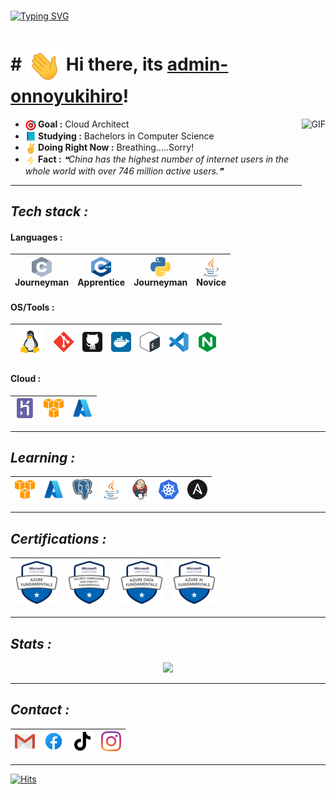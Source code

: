 ###
[![Typing SVG](https://readme-typing-svg.herokuapp.com?color=16D400&size=25&width=770&lines=./onnoyukihiro)](https://git.io/typing-svg)
###
# # <img src="https://github.com/admin-onnoyukihiro/admin-onnoyukihiro/blob/main/assets/wave.gif" width=64 height=64 align=center>Hi there, its [admin-onnoyukihiro](https://github.com/admin-onnoyukihiro)!

<img align="right" alt="GIF" height="160px" src="https://i.imgur.com/uhZdH9C.gif" />

* <b><img src="https://github.com/admin-onnoyukihiro/admin-onnoyukihiro/raw/main/assets/darts.png" width=17 height=17 align=center>&nbsp;Goal :</b> Cloud Architect
* <b><img src="https://github.com/admin-onnoyukihiro/admin-onnoyukihiro/raw/main/assets/book.png" width=17 height=17 align=center>&nbsp;Studying :</b> Bachelors in Computer Science
* <b><img src="https://github.com/admin-onnoyukihiro/admin-onnoyukihiro/raw/main/assets/nows.png" width=17 height=17 align=center>&nbsp;Doing Right Now :</b> Breathing.....Sorry!
* <b><img src="https://github.com/admin-onnoyukihiro/admin-onnoyukihiro/raw/main/assets/facts.png" width=17 height=17 align=center>&nbsp;Fact :</b> <!--STARTS_HERE_QUOTE_README-->
<i>❝China has the highest number of internet users in the whole world with over 746 million active users.❞</i>
<!--ENDS_HERE_QUOTE_README-->

---

## ___Tech stack :___

#### **Languages :**
  | <a href="https://cprogramming.com"><img src="https://github.com/admin-onnoyukihiro/admin-onnoyukihiro/blob/main/assets/c.svg" width=32 height=32 align=center></a><br>Journeyman | <a href="https://cplusplusreference.com"><img src="https://github.com/admin-onnoyukihiro/admin-onnoyukihiro/blob/main/assets/cpp.svg" width=32 height=32 align=center></a><br>Apprentice | <a href="https://python.org"><img src="https://github.com/admin-onnoyukihiro/admin-onnoyukihiro/blob/main/assets/python.svg" width=32 height=32 align=center></a><br>Journeyman | <a href="https://java.com"><img src="https://github.com/admin-onnoyukihiro/admin-onnoyukihiro/blob/main/assets/java.svg" width=32 height=32 align=center></a><br>Novice |
  |:-:|:-:|:-:|:-:|
  
#### **OS/Tools :**
  | <a href="https://linux.org/"><img src="https://github.com/admin-onnoyukihiro/admin-onnoyukihiro/blob/main/assets/linux.svg" width=48 height=48></a> | <a href="https://git-scm.com"><img src="https://github.com/admin-onnoyukihiro/admin-onnoyukihiro/blob/main/assets/git.svg" width=32 height=32></a> | <a href="https://github.com"><img src="https://github.com/admin-onnoyukihiro/admin-onnoyukihiro/blob/main/assets/github.svg" width=32 height=32></a> | <a href="https://docker.com"><img src="https://github.com/admin-onnoyukihiro/admin-onnoyukihiro/blob/main/assets/docker.svg" width=32 height=32></a> | <a href="https://www.gnu.org/software/bash/"><img src="https://github.com/admin-onnoyukihiro/admin-onnoyukihiro/blob/main/assets/bash.svg" width=32 height=32></a> | <a href="https://code.visualstudio.com/"><img src="https://github.com/admin-onnoyukihiro/admin-onnoyukihiro/blob/main/assets/vscode.svg" width=32 height=32></a> | <a href="https://nginx.org/"><img src="https://github.com/admin-onnoyukihiro/admin-onnoyukihiro/blob/main/assets/nginx.svg" width=32 height=32></a> |
  |:-:|:-:|:-:|:-:|:-:|:-:|:-:|
  
#### **Cloud :**
  | <a href="https://heroku.com"><img src="https://github.com/admin-onnoyukihiro/admin-onnoyukihiro/blob/main/assets/heroku.svg" width=32 height=32></a> | <a href="https://aws.amazon.com"><img src="https://github.com/admin-onnoyukihiro/admin-onnoyukihiro/blob/main/assets/aws.svg" width=32 height=32></a> | <a href="https://azure.microsoft.com"><img src="https://github.com/admin-onnoyukihiro/admin-onnoyukihiro/blob/main/assets/azure.svg" width=32 height=32></a> |
  |:-:|:-:|:-:|
  
---
  
## ___Learning :___
  | <a href="https://aws.amazon.com/"><img src="https://github.com/admin-onnoyukihiro/admin-onnoyukihiro/blob/main/assets/aws.svg" width=32 height=32></a> | <a href="https://azure.microsoft.com"><img src="https://github.com/admin-onnoyukihiro/admin-onnoyukihiro/blob/main/assets/azure.svg" width=32 height=32></a> | <a href="https://www.postgresql.org/"><img src="https://github.com/admin-onnoyukihiro/admin-onnoyukihiro/blob/main/assets/postgresql.svg" width=32 height=32></a> | <a href="https://java.com"><img src="https://github.com/admin-onnoyukihiro/admin-onnoyukihiro/blob/main/assets/java.svg" width=32 height=32></a> | <a href="https://jenkins.io/"><img src="https://github.com/admin-onnoyukihiro/admin-onnoyukihiro/blob/main/assets/jenkins.svg" width=32 height=32></a> | <a href="https://kubernetes.io/"><img src="https://github.com/admin-onnoyukihiro/admin-onnoyukihiro/blob/main/assets/kubernetes.svg" width=32 height=32></a> | <a href="https://ansible.com/"><img src="https://github.com/admin-onnoyukihiro/admin-onnoyukihiro/blob/main/assets/ansible.svg" width=32 height=32></a> |
|:-:|:-:|:-:|:-:|:-:|:-:|:-:|

---
  
## ___Certifications :___
  | <a href="https://www.credly.com/badges/03cd4fc7-9492-4383-ba5b-bdd3c450ba6e/public_url"><img src="https://github.com/admin-onnoyukihiro/admin-onnoyukihiro/raw/main/assets/az900.png" width=70 height=70></a> | <a href="https://www.credly.com/badges/d96aa450-da23-42d3-8554-e78dc52d33f5/public_url"><img src="https://github.com/admin-onnoyukihiro/admin-onnoyukihiro/raw/main/assets/sc900.png" width=70 height=70></a> | <a href="https://www.credly.com/badges/f7505822-bf4c-4e68-9424-b74ebf50b3ec/public_url"><img src="https://github.com/admin-onnoyukihiro/admin-onnoyukihiro/raw/main/assets/dp900.png" width=70 height=70></a> | <a href="https://www.credly.com/badges/f2fa7c1e-ddcd-4ad1-ac26-defd4b33acba/public_url"><img src="https://github.com/admin-onnoyukihiro/admin-onnoyukihiro/raw/main/assets/ai900.png" width=70 height=70></a> |
|:-:|:-:|:-:|:-:|

---

## ___Stats :___

<p align="center">
<a href="https://github.com/admin-onnoyukihiro"><img src="https://github-readme-stats.vercel.app/api?username=admin-onnoyukihiro&count_private=true&theme=github_dark&icon_color=ec362f&show_icons=true"></a><br>

---
  
## ___Contact :___
| <a href="mailto:admin@onnoyukihiro.site"><img src="https://github.com/admin-onnoyukihiro/admin-onnoyukihiro/blob/main/assets/gmail.svg" width=32 height=32></a> | <a href="https://www.facebook.com/on.no.0"><img src="https://github.com/admin-onnoyukihiro/admin-onnoyukihiro/blob/main/assets/facebook.svg" width=32 height=32></a> | <a href="https://tiktok.com/@kulit_kuwaci"><img src="https://github.com/admin-onnoyukihiro/admin-onnoyukihiro/blob/main/assets/tiktok.svg" width=32 height=32></a> | <a href="https://www.instagram.com/animasikerenstudio/"><img src="https://github.com/admin-onnoyukihiro/admin-onnoyukihiro/blob/main/assets/instagram.svg" width=32 height=32></a> | 
|:-:|:-:|:-:|:-:|

---
[![Hits](https://hits.seeyoufarm.com/api/count/incr/badge.svg?url=https%3A%2F%2Fgithub.com%2Fadmin-onnoyukihiro%2Fadmin-onnoyukihiro&count_bg=%230182FF&title_bg=%23000000&icon_color=%230081FF&title=Hits&edge_flat=false)](https://github.com/admin-onnoyukihiro)

